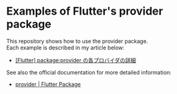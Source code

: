 # Examples of Flutter's provider package

This repository shows how to use the provider package.  
Each example is described in my article below:

* [[Flutter] package:provider の各プロバイダの詳細](https://qiita.com/kabochapo/items/a90d8438243c27e2f6d9)

See also the official documentation for more detailed information:

* [provider | Flutter Package](https://pub.dev/packages/provider)

